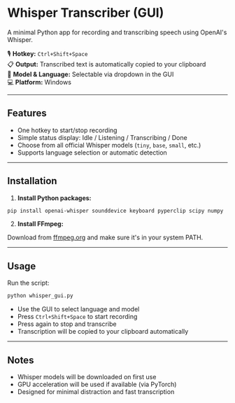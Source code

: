 # Whisper Transcriber (GUI)

A minimal Python app for recording and transcribing speech using OpenAI's Whisper.

🎙️ **Hotkey:** `Ctrl+Shift+Space`  
📋 **Output:** Transcribed text is automatically copied to your clipboard  
🧠 **Model & Language:** Selectable via dropdown in the GUI  
💻 **Platform:** Windows

---

## Features

- One hotkey to start/stop recording
- Simple status display: Idle / Listening / Transcribing / Done
- Choose from all official Whisper models (`tiny`, `base`, `small`, etc.)
- Supports language selection or automatic detection

---

## Installation

1. **Install Python packages:**

```bash
pip install openai-whisper sounddevice keyboard pyperclip scipy numpy
```

2. **Install FFmpeg:**

Download from [ffmpeg.org](https://ffmpeg.org/download.html) and make sure it's in your system PATH.

---

## Usage

Run the script:

```bash
python whisper_gui.py
```

- Use the GUI to select language and model
- Press `Ctrl+Shift+Space` to start recording
- Press again to stop and transcribe
- Transcription will be copied to your clipboard automatically

---

## Notes

- Whisper models will be downloaded on first use
- GPU acceleration will be used if available (via PyTorch)
- Designed for minimal distraction and fast transcription